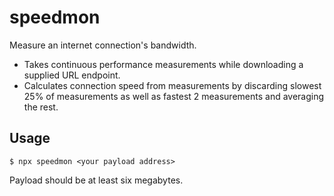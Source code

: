 # speedmon

Measure an internet connection's bandwidth.

- Takes continuous performance measurements while downloading a supplied URL endpoint.
- Calculates connection speed from measurements by discarding slowest 25% of measurements as well as fastest 2 measurements and averaging the rest.

## Usage

```
$ npx speedmon <your payload address>
```

Payload should be at least six megabytes.

